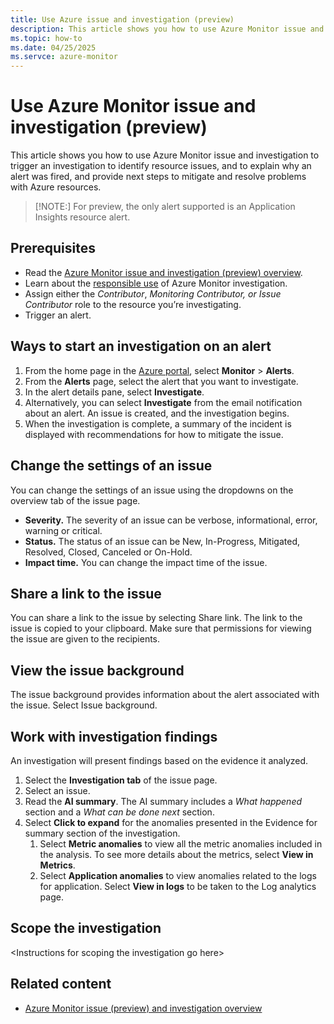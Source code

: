 ```yaml
---
title: Use Azure issue and investigation (preview)
description: This article shows you how to use Azure Monitor issue and investigation to trigger an investigation to identify resource issues, and to explain why an alert was fired, and provide next steps to mitigate and resolve problems with Azure resources.
ms.topic: how-to
ms.date: 04/25/2025
ms.servce: azure-monitor
---
```


# Use Azure Monitor issue and investigation (preview)

This article shows you how to use Azure Monitor issue and investigation to trigger an investigation to identify resource issues, and to explain why an alert was fired, and provide next steps to mitigate and resolve problems with Azure resources.

> [!NOTE:]
> For preview, the only alert supported is an Application Insights resource alert.

## Prerequisites

-   Read the [Azure Monitor issue and investigation (preview) overview](aiops-issue-and-investigation_overview.md).
-   Learn about the [responsible use](aiops-issue-and-investigation-responsible-use.md) of Azure Monitor investigation.
-   Assign either the *Contributor*, *Monitoring Contributor, or Issue Contributor* role to the resource you’re investigating.
-   Trigger an alert.

## Ways to start an investigation on an alert

1.  From the home page in the [Azure portal](https://portal.azure.com/), select **Monitor** \> **Alerts**.
2.  From the **Alerts** page, select the alert that you want to investigate.
3.  In the alert details pane, select **Investigate**.
4.  Alternatively, you can select **Investigate** from the email notification about an alert. An issue is created, and the investigation begins.
5.  When the investigation is complete, a summary of the incident is displayed with recommendations for how to mitigate the issue.

## Change the settings of an issue

You can change the settings of an issue using the dropdowns on the overview tab of the issue page.

-   **Severity.** The severity of an issue can be verbose, informational, error, warning or critical.
-   **Status.** The status of an issue can be New, In-Progress, Mitigated, Resolved, Closed, Canceled or On-Hold.
-   **Impact time.** You can change the impact time of the issue.

## Share a link to the issue

You can share a link to the issue by selecting Share link. The link to the issue is copied to your clipboard. Make sure that permissions for viewing the issue are given to the recipients.

## View the issue background

The issue background provides information about the alert associated with the issue. Select Issue background.

## Work with investigation findings

An investigation will present findings based on the evidence it analyzed.

1.  Select the **Investigation tab** of the issue page.
2.  Select an issue.
3.  Read the **AI summary**. The AI summary includes a *What happened* section and a *What can be done next* section.
4.  Select **Click to expand** for the anomalies presented in the Evidence for summary section of the investigation.
    1.  Select **Metric anomalies** to view all the metric anomalies included in the analysis. To see more details about the metrics, select **View in Metrics**.
    2.  Select **Application anomalies** to view anomalies related to the logs for application. Select **View in logs** to be taken to the Log analytics page.

## Scope the investigation

\<Instructions for scoping the investigation go here\>

## Related content

-   [Azure Monitor issue (preview) and investigation overview](aiops-issue-and-investigation-overview.md)
